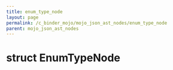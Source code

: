 ```yaml
---
title: enum_type_node
layout: page
permalink: /c_binder_mojo/mojo_json_ast_nodes/enum_type_node
parent: mojo_json_ast_nodes
---
```


# struct EnumTypeNode

